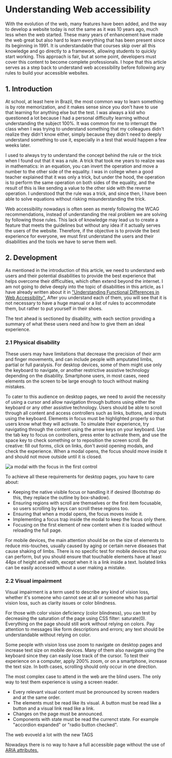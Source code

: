 # Understanding Web accessibility

With the evolution of the web, many features have been added, and the way to develop a website today is not the same as it was 10 years ago, much less when the web started. These many years of enhancement have made the web great but also hard to learn everything that has been present since its beginning in 1991. It is understandable that courses skip over all this knowledge and go directly to a framework, allowing students to quickly start working. This approach is fair, but at some point, developers must cover this content to become complete professionals. I hope that this article serves as a step back to understand web accessibility before following any rules to build your accessible websites.

## 1. Introduction

At school, at least here in Brazil, the most common way to learn something is by rote memorization, and it makes sense since you don't have to use that learning for anything else but the test. I was always a kid who questioned a lot because I had a personal difficulty learning without understanding the subject 100%. It was common for me to interrupt the class when I was trying to understand something that my colleagues didn't realize they didn't know either, simply because they didn't need to deeply understand something to use it, especially in a test that would happen a few weeks later.

I used to always try to understand the concept behind the rule or the trick when I found out that it was a rule. A trick that took me years to realize was in mathematics: in an equation, you can invert the operation and move a number to the other side of the equality. I was in college when a good teacher explained that it was only a trick, but under the hood, the operation is to perform the same operation on both sides of the equality, and the result of this is like sending a value to the other side with the reverse operation. I understood that the rule was a trick, and since then, I have been able to solve equations without risking misunderstanding the trick.

Web accessibility nowadays is often seen as merely following the WCAG recommendations, instead of understanding the real problem we are solving by following those rules. This lack of knowledge may lead us to create a feature that meets the guidelines but without any idea if it actually serves the users of the website. Therefore, if the objective is to provide the best experience for everyone, we must first understand the users and their disabilities and the tools we have to serve them well.

## 2. Development

As mentioned in the introduction of this article, we need to understand web users and their potential disabilities to provide the best experience that helps overcome their difficulties, which often extend beyond the internet. I am not going to delve deeply into the topic of disabilities in this article, as I have already written about it in ["Understanding Functional Differences in Web Accessibility".](./the-users-pt.md) After you understand each of them, you will see that it is not necessary to have a huge manual or a list of rules to accommodate them, but rather to put yourself in their shoes.

The text ahead is sectioned by disability, with each section providing a summary of what these users need and how to give them an ideal experience.

### 2.1 Physical disability

These users may have limitations that decrease the precision of their arm and finger movements, and can include people with amputated limbs, partial or full paralysis. For desktop devices, some of them might use only the keyboard to navigate, or another restrictive assistive technology depending on the disability. Smartphone users, in most cases, need elements on the screen to be large enough to touch without making mistakes.

To cater to this audience on desktop pages, we need to avoid the necessity of using a cursor and allow navigation through buttons using either the keyboard or any other assistive technology. Users should be able to scroll through all content and access controllers such as links, buttons, and inputs using the keyboard. Elements in focus must be highlighted properly so that users know what they will activate. To simulate their experience, try navigating through the content using the arrow keys on your keyboard. Use the tab key to focus on controllers, press enter to activate them, and use the space key to check something or to reposition the screen scroll. Be creative: fill out forms, click on links, don't avoid opening modals, and check the experience. When a modal opens, the focus should move inside it and should not move outside until it is closed.

![a modal with the focus in the first control](https://github.com/jomarcardoso/accessibility/assets/27368585/b890d702-d1d8-438f-ab1e-1736d27f34d0)


To achieve all these requirements for desktop pages, you have to care about:

- Keeping the native visible focus or handling it if desired (Bootstrap do this, they replace the outline by box-shadow).
- Ensuring regions with scroll are themselves or the first item focusable, so users scrolling by keys can scroll these regions too.
- Ensuring that when a modal opens, the focus moves inside it.
- Implementing a focus trap inside the modal to keep the focus only there.
- Focusing on the first element of new content when it is loaded without reloading the full page.

For mobile devices, the main attention should be on the size of elements to reduce mis-touches, usually caused by aging or certain nerve diseases that cause shaking of limbs. There is no specific test for mobile devices that you can perform, but you should ensure that touchable elements have at least 44px of height and width, except when it is a link inside a text. Isolated links can be easily accessed without a user making a mistake.

### 2.2 Visual impairment

Visual impairment is a term used to describe any kind of vision loss, whether it's someone who cannot see at all or someone who has partial vision loss, such as clarity issues or color blindness.

For those with color vision deficiency (color blindness), you can test by decreasing the saturation of the page using CSS filter: saturate(0). Everything on the page should still work without relying on colors. Pay attention to messages like form descriptions and errors; any text should be understandable without relying on color.

Some people with vision loss use zoom to navigate on desktop pages and increase text size on mobile devices. Many of them also navigate using the keyboard since they can easily lose track of the cursor. To test their experience on a computer, apply 200% zoom, or on a smartphone, increase the text size. In both cases, scrolling should only occur in one direction.

The most complex case to attend in the web are the blind users. The only way to test them experience is using a screen reader. 

- Every relevant visual content must be pronounced by screen readers and at the same order.
- The elements must be read like its visual. A button must be read like a button and a visual link read like a link.
- Changes on the page must be announced.
- Components with state must be read the currenct state. For example "accordion expanded" or "radio button checked".

The web evoveld a lot with the new TAGS

Nowadays there is no way to have a full accessible page without the use of [ARIA attributes.](https://www.w3.org/TR/wai-aria-1.2/) 





